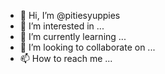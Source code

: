 - 👋 Hi, I’m @pitiesyuppies
- 👀 I’m interested in ...
- 🌱 I’m currently learning ...
- 💞️ I’m looking to collaborate on ...
- 📫 How to reach me ...

<!---
pitiesyuppies/pitiesyuppies is a ✨ special ✨ repository because its `README.md` (this file) appears on your GitHub profile.
You can click the Preview link to take a look at your changes.
--->
